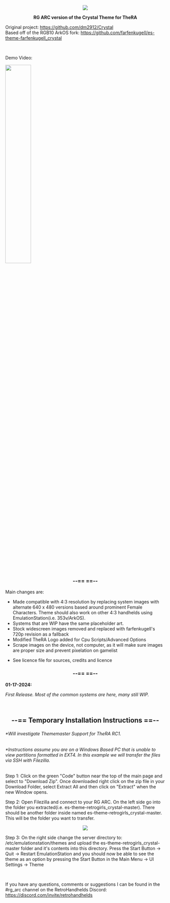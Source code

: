 <p align=center><img src="https://i.imgur.com/OxDiSBk.jpg"></a></p>

**<p align=center>RG ARC version of the Crystal Theme for TheRA</p>**
Original project: https://github.com/dm2912/Crystal<br>
Based off of the RGB10 ArkOS fork: https://github.com/farfenkugell/es-theme-farfenkugell_crystal

<br>
<p>Demo Video:</p>

 [<img src=https://img.youtube.com/vi/KzD_yMF4iSk/0.jpg width=40%>](https://www.youtube.com/watch?v=KzD_yMF4iSk)

<br>


### <p align=center>--== ==--</p>

Main changes are: 

- Made compatible with 4:3 resolution by replacing system images with alternate 640 x 480 versions based around prominent Female Characters. Theme should also work on other 4:3 handhelds using EmulationStation(i.e. 353v/ArkOS).
- Systems that are WIP have the same placeholder art.
- Stock widescreen images removed and replaced with farfenkugell's 720p revision as a fallback
- Modified TheRA Logo added for Cpu Scripts/Advanced Options
- Scrape images on the device, not computer, as it will make sure images are proper size and prevent pixelation on gamelist
+ See licence file for sources, credits and licence

### <p align=center>--== ==--</p>

**01-17-2024:**

*First Release. Most of the common systems are here, many still WIP.*

<br>

## <p align=center>--== Temporary Installation Instructions ==--</p>
###### *Will investigate Thememaster Support for TheRA RC1.
###### *Instructions assume you are on a Windows Based PC that is unable to view partitions formatted in EXT4. In this example we will transfer the files via SSH with Filezilla. 

Step 1: Click on the green "Code" button near the top of the main page and select to "Download Zip". Once downloaded right click on the zip file in your Download Folder, select Extract All and then click on "Extract" when the new Window opens.

Step 2: Open Filezilla and connect to your RG ARC. On the left side go into the folder you extracted(i.e. es-theme-retrogirls_crystal-master). There should be another folder inside named es-theme-retrogirls_crystal-master. This will be the folder you want to transfer.

<p align=center><img src="https://i.imgur.com/Q7xzYTJ.png"></a></p>

Step 3: On the right side change the server directory to: /etc/emulationstation/themes and upload the es-theme-retrogirls_crystal-master folder and it's contents into this directory. Press the Start Button -> Quit -> Restart EmulationStation and you should now be able to see the theme as an option by pressing the Start Button in the Main Menu -> UI Settings -> Theme

<br>

If you have any questions, comments or suggestions I can be found in the #rg_arc channel on the RetroHandhelds Discord: https://discord.com/invite/retrohandhelds
